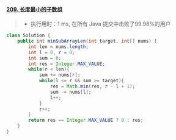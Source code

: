#### [209. 长度最小的子数组](https://leetcode-cn.com/problems/minimum-size-subarray-sum/)

> - 执行用时：1 ms, 在所有 Java 提交中击败了99.98%的用户

```java
class Solution {
    public int minSubArrayLen(int target, int[] nums) {
        int len = nums.length;
        int l = 0, r = 0;
        int sum = 0;
        int res = Integer.MAX_VALUE;
        while(r < len){
            sum += nums[r];
            while(l <= r && sum >= target){
                res = Math.min(res, r - l + 1);
                sum -= nums[l];
                l++;
            }
            r++;
        }
        return res == Integer.MAX_VALUE ? 0 : res;
    }
}
```

